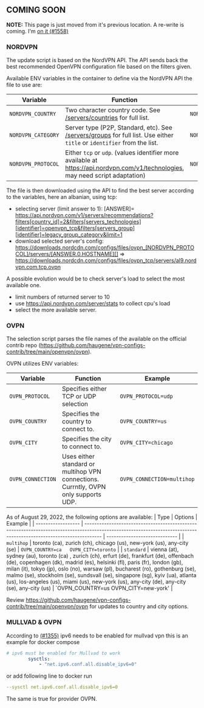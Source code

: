 ## COMING SOON

**NOTE:** This page is just moved from it's previous location. A re-write is coming.
I'm [on it (#1558)](https://github.com/haugene/docker-transmission-openvpn/issues/1558)

### NORDVPN

The update script is based on the NordVPN API. The API sends back the best recommended OpenVPN configuration file based on the filters given.

Available ENV variables in the container to define via the NordVPN API the file to use are:

| Variable           | Function                                                                                                                                                            | Example                       |
| ------------------ | ------------------------------------------------------------------------------------------------------------------------------------------------------------------- | ----------------------------- |
| `NORDVPN_COUNTRY`  | Two character country code. See [/servers/countries](https://api.nordvpn.com/v1/servers/countries) for full list.                                                   | `NORDVPN_COUNTRY=US`          |
| `NORDVPN_CATEGORY` | Server type (P2P, Standard, etc). See [/servers/groups](https://api.nordvpn.com/v1/servers/groups) for full list. Use either `title` or `identifier` from the list. | `NORDVPN_CATEGORY=legacy_p2p` |
| `NORDVPN_PROTOCOL` | Either `tcp` or `udp`. (values identifier more available at https://api.nordvpn.com/v1/technologies, may need script adaptation)                                    | `NORDVPN_PROTOCOL=tcp`        |

The file is then downloaded using the API to find the best server according to the variables, here an albanian, using tcp:

* selecting server (limit answer to 1): [ANSWER]= https://api.nordvpn.com/v1/servers/recommendations?filters[country_id]=2&filters[servers_technologies][identifier]=openvpn_tcp&filters[servers_group][identifier]=legacy_group_category&limit=1
* download selected server's config: https://downloads.nordcdn.com/configs/files/ovpn_[NORDVPN_PROTOCOL]/servers/[ANSWER.0.HOSTNAME][] => https://downloads.nordcdn.com/configs/files/ovpn_tcp/servers/al9.nordvpn.com.tcp.ovpn

A possible evolution would be to check server's load to select the most available one.

* limit numbers of returned server to 10
* use https://api.nordvpn.com/server/stats to collect cpu's load
* select the more available server.

### OVPN

The selection script parses the file names of the available on the official contrib repo (https://github.com/haugene/vpn-configs-contrib/tree/main/openvpn/ovpn).

OVPN utilizes ENV variables:

| Variable           | Function                                                                                                                                                            | Example                       |
| ------------------ | ------------------------------------------------------------------------------------------------------------------------------------------------------------------- | ----------------------------- |
| `OVPN_PROTOCOL`  | Specifies either TCP or UDP selection                                                  | `OVPN_PROTOCOL=udp`          |
| `OVPN_COUNTRY` | Specifies the country to connect to. | `OVPN_COUNTRY=us` |
| `OVPN_CITY` | Specifies the city to connect to. | `OVPN_CITY=chicago` |
| `OVPN_CONNECTION` | Uses either standard or multihop VPN connections.  Currntly, OVPN only supports UDP. | `OVPN_CONNECTION=multihop`        |

As of August 29, 2022, the following options are available:
| Type          | Options                                                                                                                                                            | Example                       |
| ------------------ | ------------------------------------------------------------------------------------------------------------------------------------------------------------------- | ----------------------------- |
| `multihop`  | toronto (ca), zurich (ch), chicago (us), new-york (us), any-city (se)         | `OVPN_COUNTRY=ca   OVPN_CITY=toronto`          |
| `standard` | vienna (at), sydney (au), toronto (ca) , zurich (ch), erfurt (de), frankfurt (de), offenbach (de), copenhagen (dk), madrid (es), helsinki (fl), paris (fr), london (gb), milan (it), tokyo (jp), oslo (no), warsaw (pl), bucharest (ro), gothenburg (se), malmo (se), stockholm (se), sundsvall (se), singapore (sg), kyiv (ua), atlanta (us), los-angeles (us), miami (us), new-york (us), any-city (de), any-city (se), any-city (us) | `OVPN_COUNTRY=us   OVPN_CITY=new-york' |


Review https://github.com/haugene/vpn-configs-contrib/tree/main/openvpn/ovpn for updates to country and city options.  


### MULLVAD & OVPN

According to [(#1355)](https://github.com/haugene/docker-transmission-openvpn/issues/1355)
ipv6 needs to be enabled for mullvad vpn
this is an example for docker compose
```yaml
# ipv6 must be enabled for Mullvad to work
        sysctls:
            - "net.ipv6.conf.all.disable_ipv6=0"
```
or add following line to docker run
```yaml
--sysctl net.ipv6.conf.all.disable_ipv6=0
```

The same is true for provider OVPN.
